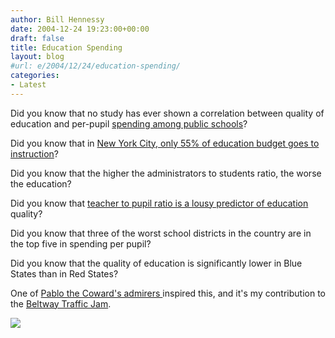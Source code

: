 ```yaml
---
author: Bill Hennessy
date: 2004-12-24 19:23:00+00:00
draft: false
title: Education Spending
layout: blog
#url: e/2004/12/24/education-spending/
categories:
- Latest
---
```


Did you know that no study has ever shown a correlation between quality of education and per-pupil [spending among public schools](https://www.heartland.org/Article.cfm?artId=14171)?




Did you know that in [New York City, only 55% of education budget goes to instruction](https://www.manhattan-institute.org/html/cb_26.htm)?




Did you know that the higher the administrators to students ratio, the worse the education?




Did you know that [teacher to pupil ratio is a lousy predictor of education ](https://www.aasa.org/publications/sa/1997_10/achilles_side_research.htm)quality?




Did you know that three of the worst school districts in the country are in the top five in spending per pupil?




Did you know that the quality of education is significantly lower in Blue States than in Red States?







One of [Pablo the Coward's admirers ](https://blog.billhennessy.com/blogs/hennessys_view/archive/2004/12/13/875.aspx#896)inspired this, and it's my contribution to the [Beltway Traffic Jam](https://www.outsidethebeltway.com/archives/8547).

![](https://blog.billhennessy.com/aggbug.aspx?PostID=899)

